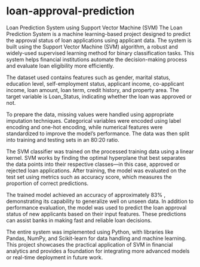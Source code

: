 # loan-approval-prediction
Loan Prediction System using Support Vector Machine (SVM)
The Loan Prediction System is a machine learning-based project designed to predict the approval status of loan applications using applicant data. The system is built using the Support Vector Machine (SVM) algorithm, a robust and widely-used supervised learning method for binary classification tasks. This system helps financial institutions automate the decision-making process and evaluate loan eligibility more efficiently.

The dataset used contains features such as gender, marital status, education level, self-employment status, applicant income, co-applicant income, loan amount, loan term, credit history, and property area. The target variable is Loan_Status, indicating whether the loan was approved or not.

To prepare the data, missing values were handled using appropriate imputation techniques. Categorical variables were encoded using label encoding and one-hot encoding, while numerical features were standardized to improve the model’s performance. The data was then split into training and testing sets in an 80:20 ratio.

The SVM classifier was trained on the processed training data using a linear kernel. SVM works by finding the optimal hyperplane that best separates the data points into their respective classes—in this case, approved or rejected loan applications. After training, the model was evaluated on the test set using metrics such as accuracy score, which measures the proportion of correct predictions.

The trained model achieved an accuracy of approximately 83% , demonstrating its capability to generalize well on unseen data. In addition to performance evaluation, the model was used to predict the loan approval status of new applicants based on their input features. These predictions can assist banks in making fast and reliable loan decisions.

The entire system was implemented using Python, with libraries like Pandas, NumPy, and Scikit-learn for data handling and machine learning. This project showcases the practical application of SVM in financial analytics and provides a foundation for integrating more advanced models or real-time deployment in future work.


